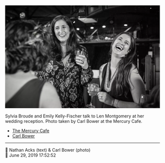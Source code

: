 ![Sylvia Broude and Emily Kelly-Fischer talk to Len Montgomery](assets/2019-06-29-set-3-the-reception-18.webp)

Sylvia Broude and Emily Kelly-Fischer talk to Len Montgomery at her wedding reception. Photo taken by Carl Bower at the Mercury Cafe.

* [The Mercury Cafe](http://mercurycafe.com)
* [Carl Bower](https://carlbowerphotos.com)

- - - -

<span aria-hidden="true">👥</span> Nathan Acks (text) & Carl Bower (photo)  
<span aria-hidden="true">📅</span> June 29, 2019 17:52:52
